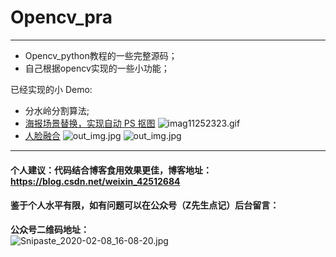 # Opencv_pra
----
* Opencv_python教程的一些完整源码；
* 自己根据opencv实现的一些小功能；

已经实现的小 Demo:
* 分水岭分割算法;
* [海报场景替换，实现自动 PS 抠图](https://github.com/Largefreedom/Opencv_pra/tree/master/Hompography)
![imag11252323.gif](http://ww1.sinaimg.cn/large/007wRTdIgy1gf283mfwp3g30ox0ffwri.gif)
* [人脸融合](https://github.com/Largefreedom/Opencv_pra/tree/master/Face%20Morph)
![out_img.jpg](http://ww1.sinaimg.cn/large/007wRTdIly1gfj0hq4pcqj31e00m8qfn.jpg)
![out_img.jpg](http://ww1.sinaimg.cn/large/007wRTdIly1gfj0kety6mj31e00m8amq.jpg)
----
#### 个人建议：代码结合博客食用效果更佳，博客地址：https://blog.csdn.net/weixin_42512684

#### 鉴于个人水平有限，如有问题可以在公众号（Z先生点记）后台留言：

**公众号二维码地址：**
<br>
![Snipaste_2020-02-08_16-08-20.jpg](http://ww1.sinaimg.cn/large/007wRTdIly1gbp24g2fhlj30kc07a0th.jpg)

